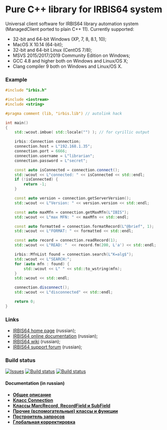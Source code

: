 # Pure C++ library for IRBIS64 system

Universal client software for IRBIS64 library automation system (ManagedClient ported to plain C++ 11). Currently supported:

* 32-bit and 64-bit Windows (XP, 7, 8, 8.1, 10);
* MacOS X 10.14 (64-bit);
* 32-bit and 64-bit Linux (CentOS 7/8);
* MSVS 2015/2017/2019 Community Edition on Windows;
* GCC 4.8 and higher both on Windows and Linux/OS X;
* Clang compiler 9 both on Windows and Linux/OS X.

### Example

```c++
#include "irbis.h"

#include <iostream>
#include <string>

#pragma comment (lib, "irbis.lib") // autolink hack

int main()
{
    std::wcout.imbue( std::locale("") ); // for cyrillic output

    irbis::Connection connection;
    connection.host = L"192.168.1.35";
    connection.port = 6666;
    connection.username = L"librarian";
    connection.password = L"secret";

    const auto isConnected = connection.connect();
    std::wcout << L"connected: " << isConnected << std::endl;
    if (!isConnected) {
        return -1;
    }

    const auto version = connection.getServerVersion();
    std::wcout << L"Version: " << version.version << std::endl;

    const auto maxMfn = connection.getMaxMfn(L"IBIS");
    std::wcout << L"max MFN: " << maxMfn << std::endl;

    const auto formatted = connection.formatRecord(L"@brief", 1);
    std::wcout << L"FORMAT: " << formatted << std::endl;

    const auto record = connection.readRecord(1);
    std::wcout << L"READ: "  << record.fm(200, L'a') << std::endl;

    irbis::MfnList found = connection.search(L"K=alg$");
    std::wcout << L"SEARCH:";
    for (auto mfn : found) {
        std::wcout << L" " << std::to_wstring(mfn);
    }
    std::wcout << std::endl;

    connection.disconnect();
    std::wcout << L"disconnected" << std::endl;

    return 0;
}
```

### Links

- [IRBIS64 home page](http://www.elnit.org/index.php?option=com_content&view=article&id=35&Itemid=108) (russian);
- [IRBIS64 online documentation](http://sntnarciss.ru/irbis.html) (russian);
- [IRBIS64 wiki](http://wiki.elnit.org/index.php/%D0%92%D0%B8%D0%BA%D0%B8-%D0%B4%D0%BE%D0%BA%D1%83%D0%BC%D0%B5%D0%BD%D1%82%D0%B0%D1%86%D0%B8%D1%8F_%D0%BF%D0%BE_%D1%81%D0%B8%D1%81%D1%82%D0%B5%D0%BC%D0%B5_%D0%B0%D0%B2%D1%82%D0%BE%D0%BC%D0%B0%D1%82%D0%B8%D0%B7%D0%B0%D1%86%D0%B8%D0%B8_%D0%B1%D0%B8%D0%B1%D0%BB%D0%B8%D0%BE%D1%82%D0%B5%D0%BA_%D0%98%D0%A0%D0%91%D0%98%D0%A1) (russian);
- [IRBIS64 support forum](http://irbis.gpntb.ru) (russian);

### Build status

[![Issues](https://img.shields.io/github/issues/amironov73/PlusIrbis.svg)](https://github.com/amironov73/PlusIrbis/issues)
[![Build status](https://img.shields.io/appveyor/ci/AlexeyMironov/plusirbis.svg)](https://ci.appveyor.com/project/AlexeyMironov/plusirbis/)
[![Build status](https://api.travis-ci.org/amironov73/PlusIrbis.svg)](https://travis-ci.org/amironov73/PlusIrbis/)

#### Documentation (in russian)

* [**Общее описание**](docs/chapter1.md)
* [**Класс Connection**](docs/chapter2.md)
* [**Классы MarcRecord, RecordField и SubField**](docs/chapter3.md)
* [**Прочие (вспомогательные) классы и функции**](docs/chapter4.md)
* [**Построитель запросов**](docs/chapter5.md)
* [**Глобальная корректировка**](docs/chapter6.md)
